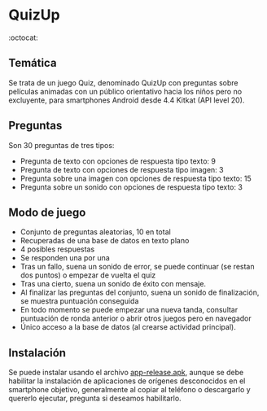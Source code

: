 # QuizUp 
:octocat: 
## Temática
Se trata de un juego Quiz, denominado QuizUp con preguntas sobre películas animadas con un público orientativo hacia los niños pero no excluyente, para smartphones Android desde 4.4 Kitkat (API level 20).

## Preguntas
Son 30 preguntas de tres tipos:
+ Pregunta de texto con opciones de respuesta tipo texto: 9
+ Pregunta de texto con opciones de respuesta tipo imagen: 3
+ Pregunta sobre una imagen con opciones de respuesta tipo texto: 15
+ Pregunta sobre un sonido con opciones de respuesta tipo texto: 3

## Modo de juego
+ Conjunto de preguntas aleatorias, 10 en total
+ Recuperadas de una base de datos en texto plano
+ 4 posibles respuestas
+ Se responden una por una
+ Tras un fallo, suena un sonido de error, se puede continuar (se restan dos puntos) o empezar de vuelta el quiz
+ Tras una cierto, suena un sonido de éxito con mensaje.
+ Al finalizar las preguntas del conjunto, suena un sonido de finalización, se muestra puntuación conseguida
+ En todo momento se puede empezar una nueva tanda, consultar puntuación de ronda anterior o abrir otros juegos pero en navegador
+ Único acceso a la base de datos (al crearse actividad principal).

## Instalación
Se puede instalar usando el archivo [app-release.apk](https://github.com/mmaguero/MII-DSS16-17/blob/master/P5/app-release.apk?raw=true), aunque se debe habilitar la instalación de aplicaciones de orígenes desconocidos en el smartphone objetivo, generalmente al copiar al teléfono o descargarlo y quererlo ejecutar, pregunta si deseamos habilitarlo.

